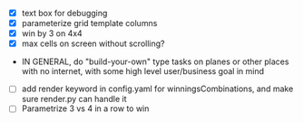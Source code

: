 - [X] text box for debugging
- [X] parameterize grid template columns
- [X] win by 3 on 4x4
- [X] max cells on screen without scrolling?
- IN GENERAL, do "build-your-own" type tasks on planes or other places with no internet, with some high level user/business goal in mind
- [ ] add render keyword in config.yaml for winningsCombinations, and make sure render.py can handle it
- [ ] Parametrize 3 vs 4 in a row to win
